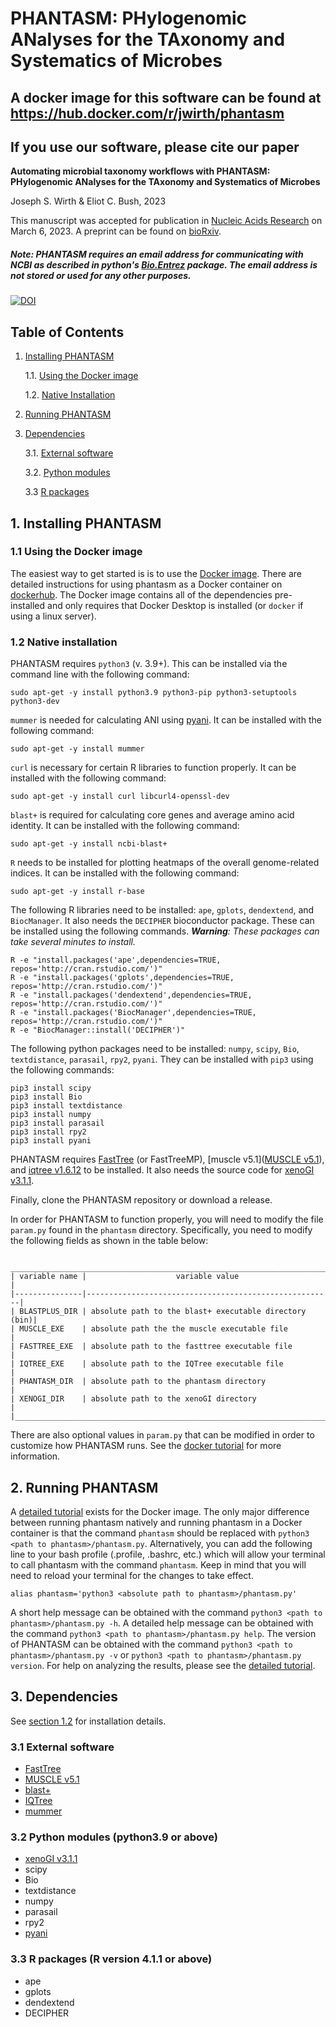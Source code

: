 
# PHANTASM: PHylogenomic ANalyses for the TAxonomy and Systematics of Microbes

## A docker image for this software can be found at https://hub.docker.com/r/jwirth/phantasm

## If you use our software, please cite our paper
**Automating microbial taxonomy workflows with PHANTASM: PHylogenomic ANalyses for the TAxonomy and Systematics of Microbes**

Joseph S. Wirth & Eliot C. Bush, 2023

This manuscript was accepted for publication in [Nucleic Acids Research](http://doi.org/10.1093/nar/gkad196) on March 6, 2023. A preprint can be found on [bioRxiv](https://www.biorxiv.org/content/10.1101/2022.10.18.512716v3).

##### Note: PHANTASM requires an email address for communicating with NCBI as described in python's [Bio.Entrez](https://biopython.org/docs/latest/api/Bio.Entrez.html) package. The email address is not stored or used for any other purposes.

[![DOI](https://zenodo.org/badge/457891194.svg)](https://zenodo.org/badge/latestdoi/457891194)

## Table of Contents
1. [Installing PHANTASM](#1-installing-phantasm)

    1.1. [Using the Docker image](#11-using-the-docker-image)
    
    1.2. [Native Installation](#12-native-installation)
    
2. [Running PHANTASM](#2-running-phantasm)

3. [Dependencies](#3-dependencies)

    3.1. [External software](#31-external-software)
    
    3.2. [Python modules](#32-python-modules-python39-or-above)
    
    3.3 [R packages](#33-r-packages-r-version-411-or-above)

## 1. Installing PHANTASM
### 1.1 Using the Docker image
The easiest way to get started is is to use the [Docker image](https://hub.docker.com/r/jwirth/phantasm). There are detailed instructions for using phantasm as a Docker container on [dockerhub](https://hub.docker.com/r/jwirth/phantasm). The Docker image contains all of the dependencies pre-installed and only requires that Docker Desktop is installed (or `docker` if using a linux server).


### 1.2 Native installation
PHANTASM requires `python3` (v. 3.9+). This can be installed via the command line with the following command:

    sudo apt-get -y install python3.9 python3-pip python3-setuptools python3-dev
          
`mummer` is needed for calculating ANI using [pyani](https://github.com/widdowquinn/pyani). It can be installed with the following command:

    sudo apt-get -y install mummer

`curl` is necessary for certain R libraries to function properly. It can be installed with the following command:

    sudo apt-get -y install curl libcurl4-openssl-dev

`blast+` is required for calculating core genes and average amino acid identity. It can be installed with the following command:

    sudo apt-get -y install ncbi-blast+

`R` needs to be installed for plotting heatmaps of the overall genome-related indices. It can be installed with the following command:

    sudo apt-get -y install r-base

The following R libraries need to be installed: `ape`, `gplots`, `dendextend`, and `BiocManager`. It also needs the `DECIPHER` bioconductor package. These can be installed using the following commands. _**Warning**: These packages can take several minutes to install._

    R -e "install.packages('ape',dependencies=TRUE, repos='http://cran.rstudio.com/')"
    R -e "install.packages('gplots',dependencies=TRUE, repos='http://cran.rstudio.com/')"
    R -e "install.packages('dendextend',dependencies=TRUE, repos='http://cran.rstudio.com/')"
    R -e "install.packages('BiocManager',dependencies=TRUE, repos='http://cran.rstudio.com/')"
    R -e "BiocManager::install('DECIPHER')"

The following python packages need to be installed: `numpy`, `scipy`, `Bio`, `textdistance`, `parasail`, `rpy2`, `pyani`. They can be installed with `pip3` using the following commands:

    pip3 install scipy
    pip3 install Bio
    pip3 install textdistance
    pip3 install numpy
    pip3 install parasail
    pip3 install rpy2
    pip3 install pyani

PHANTASM requires [FastTree](https://www.microbesonline.org/fasttree/) (or FastTreeMP), [muscle v5.1]([MUSCLE v5.1](https://github.com/rcedgar/muscle/releases/tag/5.1.0)), and [iqtree v1.6.12](http://www.iqtree.org/#download) to be installed. It also needs the source code for [xenoGI v3.1.1](https://github.com/dr-joe-wirth/xenoGI/releases/tag/v3.1.1).

Finally, clone the PHANTASM repository or download a release.

In order for PHANTASM to function properly, you will need to modify the file `param.py` found in the `phantasm` directory. Specifically, you need to modify the following fields as shown in the table below:

     _______________________________________________________________________
    | variable name |                    variable value                     |
    |---------------|-------------------------------------------------------|
    | BLASTPLUS_DIR | absolute path to the blast+ executable directory (bin)|
    | MUSCLE_EXE    | absolute path the the muscle executable file          |
    | FASTTREE_EXE  | absolute path to the fasttree executable file         |
    | IQTREE_EXE    | absolute path to the IQTree executable file           |
    | PHANTASM_DIR  | absolute path to the phantasm directory               |
    | XENOGI_DIR    | absolute path to the xenoGI directory                 |
    |_______________________________________________________________________|

There are also optional values in `param.py` that can be modified in order to customize how PHANTASM runs. See the [docker tutorial](https://github.com/dr-joe-wirth/phantasm/blob/master/docker_build_files/README.md#22-modifying-phantasms-settings-optional) for more information.


## 2. Running PHANTASM
A [detailed tutorial](https://github.com/dr-joe-wirth/phantasm/blob/master/docker_build_files/README.md#3-running-phantasm) exists for the Docker image. The only major difference between running phantasm natively and running phantasm in a Docker container is that the command `phantasm` should be replaced with `python3 <path to phantasm>/phantasm.py`. Alternatively, you can add the following line to your bash profile (.profile, .bashrc, etc.) which will allow your terminal to call phantasm with the command `phantasm`. Keep in mind that you will need to reload your terminal for the changes to take effect.

    alias phantasm='python3 <absolute path to phantasm>/phantasm.py'

A short help message can be obtained with the command `python3 <path to phantasm>/phantasm.py -h`. A detailed help message can be obtained with the command `python3 <path to phantasm>/phantasm.py help`. The version of PHANTASM can be obtained with the command `python3 <path to phantasm>/phantasm.py -v` or `python3 <path to phantasm>/phantasm.py version`. For help on analyzing the results, please see the [detailed tutorial](https://github.com/dr-joe-wirth/phantasm/blob/master/docker_build_files/README.md#4-analyzing-the-results).


## 3. Dependencies
See [section 1.2](#12-native-installation) for installation details.

### 3.1 External software
  * [FastTree](http://www.microbesonline.org/fasttree/)
  * [MUSCLE v5.1](https://github.com/rcedgar/muscle/releases/tag/5.1.0)
  * [blast+](https://blast.ncbi.nlm.nih.gov/Blast.cgi?PAGE_TYPE=BlastDocs&DOC_TYPE=Download)
  * [IQTree](http://www.iqtree.org/#download)
  * [mummer](https://github.com/mummer4/mummer)

### 3.2 Python modules (python3.9 or above)
  * [xenoGI v3.1.1](https://github.com/dr-joe-wirth/xenoGI/releases)
  * scipy
  * Bio
  * textdistance
  * numpy
  * parasail
  * rpy2
  * [pyani](https://github.com/widdowquinn/pyani)

### 3.3 R packages (R version 4.1.1 or above)
  * ape
  * gplots
  * dendextend
  * DECIPHER
